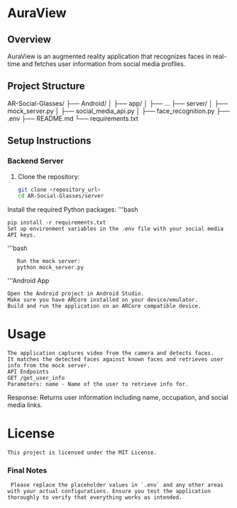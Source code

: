 # AuraView

## Overview
AuraView is an augmented reality application that recognizes faces in real-time and fetches user information from social media profiles.

## Project Structure
AR-Social-Glasses/ ├── Android/
│ ├── app/ │ ├── ... ├── server/
│ ├── mock_server.py │ ├── social_media_api.py │ ├── face_recognition.py ├── .env
├── README.md
└── requirements.txt

## Setup Instructions

### Backend Server
1. Clone the repository:
   ```bash
   git clone <repository_url>
   cd AR-Social-Glasses/server
Install the required Python packages:
 '''bash

    pip install -r requirements.txt
    Set up environment variables in the .env file with your social media API keys.
 '''bash
  
       Run the mock server:
       python mock_server.py
 '''Android App
 
    Open the Android project in Android Studio.
    Make sure you have ARCore installed on your device/emulator.
    Build and run the application on an ARCore compatible device.
    
# Usage
    The application captures video from the camera and detects faces.
    It matches the detected faces against known faces and retrieves user info from the mock server.
    API Endpoints
    GET /get_user_info
    Parameters: name - Name of the user to retrieve info for.

Response: Returns user information including name, occupation, and social media links.

# License
    This project is licensed under the MIT License.


### Final Notes
     Please replace the placeholder values in `.env` and any other areas with your actual configurations. Ensure you test the application thoroughly to verify that everything works as intended.
